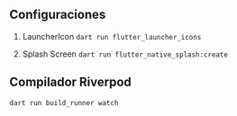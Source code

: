 ## Configuraciones
1. LauncherIcon 
``
dart run flutter_launcher_icons
``

2. Splash Screen
``
dart run flutter_native_splash:create
``
## Compilador Riverpod
``
dart run build_runner watch
``
